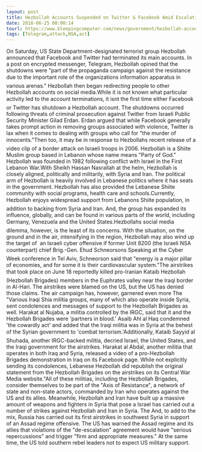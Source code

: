 ```yaml
---
layout: post
title: Hezbollah Accounts Suspended on Twitter & Facebook Amid Escalation With Israel
date: 2018-06-25 00:00:14
tourl: https://www.bleepingcomputer.com/news/government/hezbollah-accounts-suspended-on-twitter-and-facebook-amid-escalation-with-israel/
tags: [Telegram,attack,NSA,act]
---
```

On Saturday, US State Department-designated terrorist group Hezbollah announced that Facebook and Twitter had terminated its main accounts. In a post on encrypted messenger, Telegram, Hezbollah opined that the shutdowns were "part of the propaganda campaign against the resistance due to the important role of the organizations information apparatus in various arenas." Hezbollah then began redirecting people to other Hezbollah accounts on social media.While it is not known what particular activity led to the account terminations, it isnt the first time either Facebook or Twitter has shutdown a Hezbollah account. The shutdowns occurred following threats of criminal prosecution against Twitter from Israeli Public Security Minister Gilad Erdan. Erdan argued that while Facebook generally takes prompt action in removing groups associated with violence, Twitter is lax when it comes to dealing with groups who call for "the murder of innocents."Then too, it may be in response to Hezbollahs recent release of a video clip of a border attack on Israeli troops in 2006. Hezbollah is a Shiite Muslim group based in Lebanon whose name means "Party of God." Hezbollah was founded in 1982 following conflict with Israel in the First Lebanon War.With Sheikh Hassan Nasrallah at the helm, Hezbollah is closely aligned, politically and militarily, with Syria and Iran. The political arm of Hezbollah is heavily involved in Lebanese politics where it has seats in the government. Hezbollah has also provided the Lebanese Shiite community with social programs, health care and schools.Currently, Hezbollah enjoys widespread support from Lebanons Shiite population, in addition to backing from Syria and Iran. And, the group has expanded its influence, globally, and can be found in various parts of the world, including Germany, Venezuela and the United States.Hezbollahs social media dilemma, however, is the least of its concerns. With the situation, on the ground and in the air, intensifying in the region, Hezbollah may also wind up the target of  an Israeli cyber offensive if former Unit 8200 (the Israeli NSA counterpart) chief Brig.-Gen. Ehud Schneorsons Speaking at the Cyber Week conference in Tel Aviv, Schneorson said that "energy is a major pillar of economies, and for some it is their cardiovascular system."The airstrikes that took place on June 18 reportedly killed pro-Iranian Kataib Hezbollah (Hezbollah Brigades) members in the Euphrates valley near the Iraqi border in Al-Hari. The airstrikes were blamed on the US, but the US has denied those claims. The air campaign has, however, garnered even more The "Various Iraqi Shia militia groups, many of which also operate inside Syria, sent condolences and messages of support to the Hezbollah Brigades as well. Harakat al Nujaba, a militia controlled by the IRGC, said that it and the Hezbollah Brigades were 'partners in blood.' Asaib Ahl al Haq condemned 'the cowardly act' and added that the Iraqi militia was in Syria at the behest of the Syrian government to 'combat terrorism.'Additionally, Kataib Sayyid al Shuhada, another IRGC-backed militia, decried Israel, the United States, and the Iraqi government for the airstrikes. Harakat al Abdal, another militia that operates in both Iraq and Syria, released a video of a pro-Hezbollah Brigades demonstration in Iraq on its Facebook page. While not explicitly sending its condolences, Lebanese Hezbollah did republish the original statement from the Hezbollah Brigades on the airstrikes on its Central War Media website."All of these militias, including the Hezbollah Brigades, consider themselves to be part of the "Axis of Resistance", a network of state and non-state actors, commanded by Iran who operates against the US and its allies. Meanwhile, Hezbollah and Iran have built up a massive amount of weapons and fighters in Syria that pose a Israel has carried out a number of strikes against Hezbollah and Iran in Syria. The And, to add to the mix, Russia has carried out its first airstrikes in southwest Syria in support of an Assad regime offensive. The US has warned the Assad regime and its allies that violations of the "de-escalation" agreement would have "serious repercussions" and trigger "firm and appropriate measures." At the same time, the US told southern rebel leaders not to expect US military support.